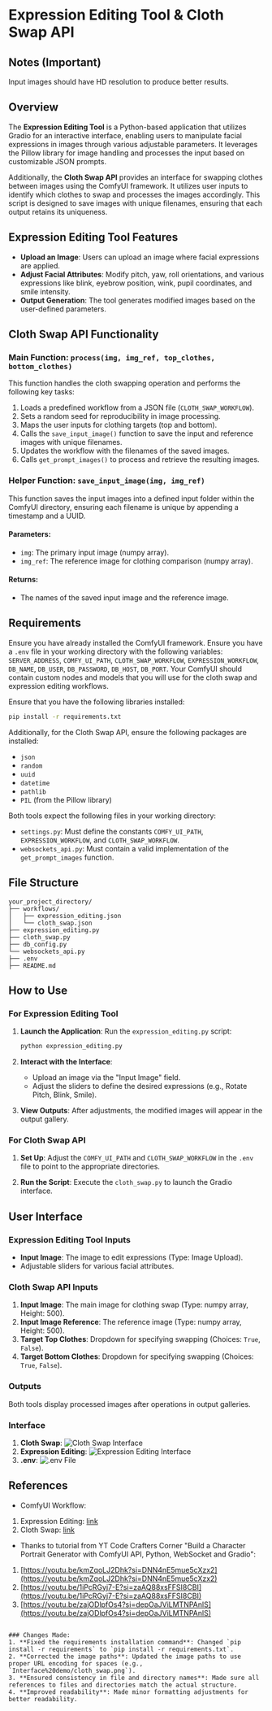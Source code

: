 # Expression Editing Tool & Cloth Swap API
## Notes (Important)
Input images should have HD resolution to produce better results.

## Overview

The **Expression Editing Tool** is a Python-based application that utilizes Gradio for an interactive interface, enabling users to manipulate facial expressions in images through various adjustable parameters. It leverages the Pillow library for image handling and processes the input based on customizable JSON prompts.

Additionally, the **Cloth Swap API** provides an interface for swapping clothes between images using the ComfyUI framework. It utilizes user inputs to identify which clothes to swap and processes the images accordingly. This script is designed to save images with unique filenames, ensuring that each output retains its uniqueness.

## Expression Editing Tool Features

- **Upload an Image**: Users can upload an image where facial expressions are applied.
- **Adjust Facial Attributes**: Modify pitch, yaw, roll orientations, and various expressions like blink, eyebrow position, wink, pupil coordinates, and smile intensity.
- **Output Generation**: The tool generates modified images based on the user-defined parameters.

## Cloth Swap API Functionality

### Main Function: `process(img, img_ref, top_clothes, bottom_clothes)`

This function handles the cloth swapping operation and performs the following key tasks:

1. Loads a predefined workflow from a JSON file (`CLOTH_SWAP_WORKFLOW`).
2. Sets a random seed for reproducibility in image processing.
3. Maps the user inputs for clothing targets (top and bottom).
4. Calls the `save_input_image()` function to save the input and reference images with unique filenames.
5. Updates the workflow with the filenames of the saved images.
6. Calls `get_prompt_images()` to process and retrieve the resulting images.

### Helper Function: `save_input_image(img, img_ref)`

This function saves the input images into a defined input folder within the ComfyUI directory, ensuring each filename is unique by appending a timestamp and a UUID.

#### Parameters:
- `img`: The primary input image (numpy array).
- `img_ref`: The reference image for clothing comparison (numpy array).

#### Returns:
- The names of the saved input image and the reference image.

## Requirements
Ensure you have already installed the ComfyUI framework.
Ensure you have a `.env` file in your working directory with the following variables: `SERVER_ADDRESS`, `COMFY_UI_PATH`, `CLOTH_SWAP_WORKFLOW`, `EXPRESSION_WORKFLOW`, `DB_NAME`, `DB_USER`, `DB_PASSWORD`, `DB_HOST`, `DB_PORT`.
Your ComfyUI should contain custom nodes and models that you will use for the cloth swap and expression editing workflows.

Ensure that you have the following libraries installed:

```bash
pip install -r requirements.txt
```

Additionally, for the Cloth Swap API, ensure the following packages are installed:

- `json`
- `random`
- `uuid`
- `datetime`
- `pathlib`
- `PIL` (from the Pillow library)

Both tools expect the following files in your working directory:

- `settings.py`: Must define the constants `COMFY_UI_PATH`, `EXPRESSION_WORKFLOW`, and `CLOTH_SWAP_WORKFLOW`.
- `websockets_api.py`: Must contain a valid implementation of the `get_prompt_images` function.

## File Structure

```
your_project_directory/
├── workflows/
│   ├── expression_editing.json
│   └── cloth_swap.json
├── expression_editing.py
├── cloth_swap.py
├── db_config.py
└── websockets_api.py
├── .env
├── README.md
```

## How to Use

### For Expression Editing Tool

1. **Launch the Application**:
   Run the `expression_editing.py` script:

   ```bash
   python expression_editing.py
   ```

2. **Interact with the Interface**: 
   - Upload an image via the "Input Image" field.
   - Adjust the sliders to define the desired expressions (e.g., Rotate Pitch, Blink, Smile).

3. **View Outputs**:
   After adjustments, the modified images will appear in the output gallery.

### For Cloth Swap API

1. **Set Up**:
   Adjust the `COMFY_UI_PATH` and `CLOTH_SWAP_WORKFLOW` in the `.env` file to point to the appropriate directories.

2. **Run the Script**:
   Execute the `cloth_swap.py` to launch the Gradio interface.

## User Interface

### Expression Editing Tool Inputs

- **Input Image**: The image to edit expressions (Type: Image Upload).
- Adjustable sliders for various facial attributes.

### Cloth Swap API Inputs

1. **Input Image**: The main image for clothing swap (Type: numpy array, Height: 500).
2. **Input Image Reference**: The reference image (Type: numpy array, Height: 500).
3. **Target Top Clothes**: Dropdown for specifying swapping (Choices: `True`, `False`).
4. **Target Bottom Clothes**: Dropdown for specifying swapping (Choices: `True`, `False`).

### Outputs

Both tools display processed images after operations in output galleries.

### Interface
1. **Cloth Swap**: ![Cloth Swap Interface](Interface%20demo/cloth_swap.png)
2. **Expression Editing**: ![Expression Editing Interface](Interface%20demo/expression.png)
3. **.env**: ![.env File](Interface%20demo/env.png)

## References

- ComfyUI Workflow:
1. Expression Editing: [link](https://www.youtube.com/watch?v=q0Vf-ZZsbzI&t=150s)
2. Cloth Swap: [link](https://youtu.be/WXmkLih9jfk?si=6vHraq-s49P4DLPb)

- Thanks to tutorial from YT Code Crafters Corner "Build a Character Portrait Generator with ComfyUI API, Python, WebSocket and Gradio": 
1. [https://youtu.be/kmZqoLJ2Dhk?si=DNN4nE5mue5cXzx2](https://youtu.be/kmZqoLJ2Dhk?si=DNN4nE5mue5cXzx2)
2. [https://youtu.be/1iPcRGyj7-E?si=zaAQ88xsFFSI8CBI](https://youtu.be/1iPcRGyj7-E?si=zaAQ88xsFFSI8CBI)
3. [https://youtu.be/zajODlpfOs4?si=depOaJViLMTNPAnlS](https://youtu.be/zajODlpfOs4?si=depOaJViLMTNPAnlS)
```

### Changes Made:
1. **Fixed the requirements installation command**: Changed `pip install -r requirements` to `pip install -r requirements.txt`.
2. **Corrected the image paths**: Updated the image paths to use proper URL encoding for spaces (e.g., `Interface%20demo/cloth_swap.png`).
3. **Ensured consistency in file and directory names**: Made sure all references to files and directories match the actual structure.
4. **Improved readability**: Made minor formatting adjustments for better readability.